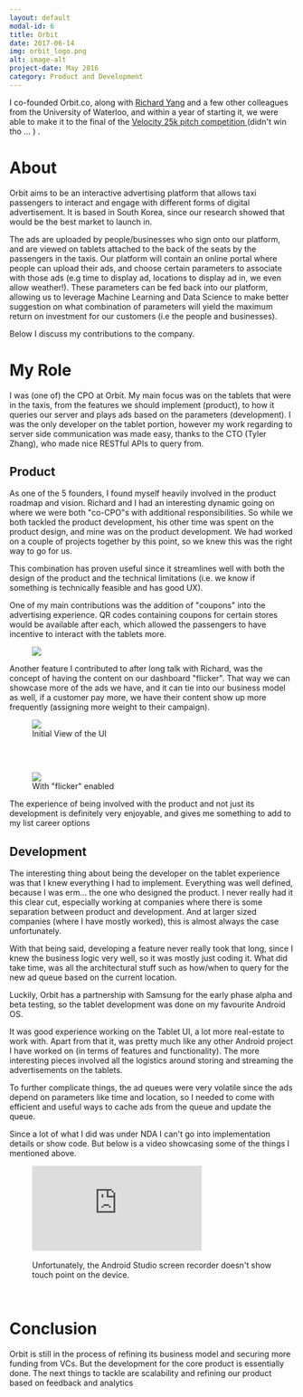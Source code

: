 ```yaml
---
layout: default
modal-id: 6
title: Orbit
date: 2017-06-14
img: orbit_logo.png
alt: image-alt
project-date: May 2016
category: Product and Development
---
```


<p>I co-founded Orbit.co, along with <a data-rt-link-type="external" href="https://richardyangux.myportfolio.com/projects">Richard Yang</a> and a few other colleagues from the University of Waterloo, and within a year of starting it, we were able to make it to the final of the <a href="http://velocity.uwaterloo.ca/2016/11/announcing-the-velocity-fund-f16-25k-finalists/">Velocity 25k pitch competition </a>(didn't win tho ... ) . </p>

<h1>About</h1>

<p>Orbit aims to be an interactive advertising platform that allows taxi passengers to interact and engage with different forms of digital advertisement. It is based in South Korea, since our research showed that would be the best
market to launch in.</p>

<p>The ads are uploaded by people/businesses&nbsp;who sign onto our platform, and are viewed on tablets attached to the back of the seats by the passengers in the taxis. Our platform will contain an online portal where people can upload their ads, and choose certain parameters to associate with those ads (e.g time to display ad, locations to display ad in, we even allow weather!). These parameters can be fed back into our platform, allowing us to leverage Machine Learning and Data Science to make better suggestion on what combination of parameters will yield the maximum return on investment for our customers (i.e the people and businesses). </p>

<p>Below I discuss my contributions to the company.</p>

<h1>My Role</h1>

<p>I was (one of) the CPO at Orbit. My main focus was on the tablets that were in the taxis, from the features we should implement (product), to how it queries our server and plays ads based on the parameters (development). I was the only developer on the tablet portion, however my work regarding to server side communication was made easy, thanks to the CTO (Tyler Zhang), who made nice RESTful APIs to query from.</p>

<h2>Product </h2>

<p>As one of the 5 founders, I found myself heavily involved in the product roadmap and vision. Richard and I had an interesting dynamic going on where we were both "co-CPO"s with additional responsibilities. So while we both tackled the product development, his other time was spent on the product design, and mine was on the product development. We had worked on a couple of projects together by this point, so we knew this was the right way to go for us.</p>

<p>This combination has proven useful since it streamlines well with both the design of the product and the technical limitations (i.e. we know if something is technically feasible and has good UX).</p>

<p>One of my main contributions was the addition of "coupons" into the advertising experience. QR codes containing coupons for certain stores would be available after each, which allowed the passengers to have incentive to interact with the tablets more.</p>

<figure>
<div>
<img src="https://daks2k3a4ib2z.cloudfront.net/578f955905b434380f1d4aae/593f4f66e252c863257909e9_orbit1.png">
</div>
</figure>

<p>Another feature I contributed to after long talk with Richard, was the concept of having the content on our dashboard "flicker". That way we can showcase more of the ads we have, and it can tie into our business model as well, if a customer pay more, we have their content show up more frequently (assigning more weight to their campaign).</p>

<figure>
<div>
<img src="https://daks2k3a4ib2z.cloudfront.net/578f955905b434380f1d4aae/593f511a7ac55b34a33f9ce2_orbit2.png">
</div>
<figcaption>Initial View of the UI</figcaption>
</figure>

<h5>&nbsp;</h5>

<figure>
<div>
<img src="https://daks2k3a4ib2z.cloudfront.net/578f955905b434380f1d4aae/59405a28a3c1852eb1ea39c0_orbit_flicker.gif">
</div>

<figcaption>With "flicker" enabled</figcaption>
</figure>

<p>The experience of being involved with the product and not just its development is definitely very enjoyable, and gives me something to add to my list career options</p>

<h2>Development</h2>

<p>The interesting thing about being the developer on the tablet experience was that I knew everything I had to implement. Everything was well defined, because I was erm... the one who designed the product. I never really had it this clear cut, especially working at companies where there is some separation between product and development. And at larger sized companies (where I have mostly worked), this is almost always the case unfortunately.</p>

<p>With that being said, developing a feature never really took that long, since I knew the business logic very well, so it was mostly just coding it. What did take time, was all the architectural stuff such as how/when to query for the new ad queue based on the current location.</p>

<p>Luckily, Orbit has a partnership with Samsung for the early phase alpha and beta testing, so the tablet development was done on my favourite Android OS.</p>

<p>It was good experience working on the Tablet UI, a lot more real-estate to work with. Apart from that it, was pretty much like any other Android project I have worked on (in terms of features and functionality). The more interesting pieces involved all the logistics around storing and streaming the advertisements on the tablets.</p>

<p>To further complicate things, the ad queues were very volatile since the ads depend on parameters like time and location, so I needed to come with efficient and useful ways to cache ads from the queue and update the queue.</p>

<p>Since a lot of what I did was under NDA I can't go into implementation details or show code. But below is a video showcasing some of the things I mentioned above.</p>

<figure><div><iframe src="https://www.youtube.com/embed/Z_bPEmbXcuU" frameborder="0" scrolling="no" allowfullscreen=""></iframe></div>&nbsp;<figcaption> Unfortunately, the Android Studio screen recorder doesn't show touch point on the device.</figcaption></figure><p>‍</p>

<h1>Conclusion</h1>

<p>Orbit is still in the process of refining its business model and securing more funding from VCs. But the development for the core product is essentially done. The next things to tackle are scalability and refining our product based on feedback and analytics</p>
